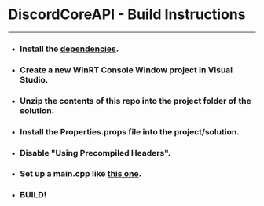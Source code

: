 # DiscordCoreAPI - Build Instructions
----
- ### Install the [dependencies](https://github.com/RealTimeChris/DiscordCoreAPI#dependencies).
- ### Create a new WinRT Console Window project in Visual Studio.
- ### Unzip the contents of this repo into the project folder of the solution.
- ### Install the Properties.props file into the project/solution.
- ### Disable "Using Precompiled Headers".
- ### Set up a main.cpp like [this one](https://github.com/RealTimeChris/DiscordCoreAPI-DLL/blob/main/main.cpp).
- ### BUILD!
